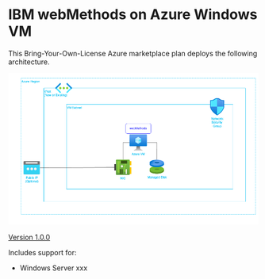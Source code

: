 # IBM webMethods on Azure Windows VM

This Bring-Your-Own-License Azure marketplace plan deploys the following architecture.

![webMethods on VM](./wm-azure-arch.png)

<u>Version 1.0.0</u>

Includes support for:
- Windows Server xxx